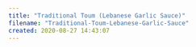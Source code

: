 ```yaml
---
title: "Traditional Toum (Lebanese Garlic Sauce)"
filename: "Traditional-Toum-Lebanese-Garlic-Sauce"
created: 2020-08-27 14:43:07
---
```

